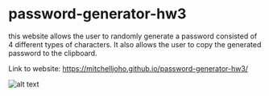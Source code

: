 # password-generator-hw3

this website allows the user to randomly generate a password consisted of 4 different types of characters. It also allows the user to copy the generated password to the clipboard.

Link to website: https://mitchelljoho.github.io/password-generator-hw3/

![alt text](https://github.com/mitchelljoho/password-generator-hw3/blob/master/Screenshot%20.png)
